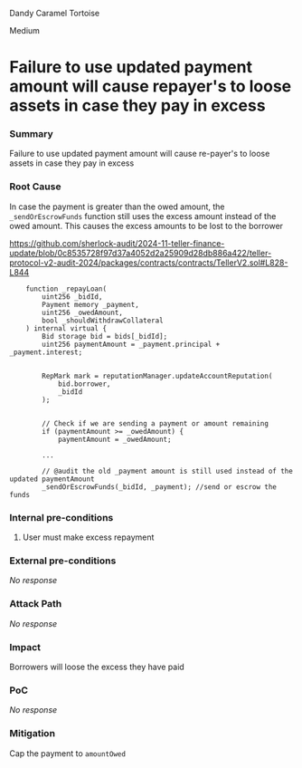 Dandy Caramel Tortoise

Medium

# Failure to use updated payment amount will cause repayer's to loose assets in case they pay in excess

### Summary

Failure to use updated payment amount will cause re-payer's to loose assets in case they pay in excess

### Root Cause

In case the payment is greater than the owed amount, the `_sendOrEscrowFunds` function still uses the excess amount instead of the owed amount. This causes the excess amounts to be lost to the borrower

https://github.com/sherlock-audit/2024-11-teller-finance-update/blob/0c8535728f97d37a4052d2a25909d28db886a422/teller-protocol-v2-audit-2024/packages/contracts/contracts/TellerV2.sol#L828-L844
```solidity
    function _repayLoan(
        uint256 _bidId,
        Payment memory _payment,
        uint256 _owedAmount,
        bool _shouldWithdrawCollateral
    ) internal virtual {
        Bid storage bid = bids[_bidId];
        uint256 paymentAmount = _payment.principal + _payment.interest;


        RepMark mark = reputationManager.updateAccountReputation(
            bid.borrower,
            _bidId
        );


        // Check if we are sending a payment or amount remaining
        if (paymentAmount >= _owedAmount) {
            paymentAmount = _owedAmount;

        ...

        // @audit the old _payment amount is still used instead of the updated paymentAmount
        _sendOrEscrowFunds(_bidId, _payment); //send or escrow the funds
```


### Internal pre-conditions

1. User must make excess repayment

### External pre-conditions

_No response_

### Attack Path

_No response_

### Impact

Borrowers will loose the excess they have paid

### PoC

_No response_

### Mitigation

Cap the payment to `amountOwed`